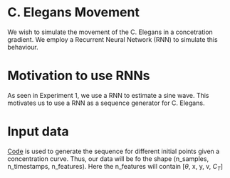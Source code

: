 # C. Elegans Movement
We wish to simulate the movement of the C. Elegans in a concetration gradient. We employ a Recurrent Neural Network (RNN) to simulate this behaviour.

# Motivation to use RNNs
As seen in Experiment 1, we use a RNN to estimate a sine wave. This motivates us to use a RNN as a sequence generator for C. Elegans.

# Input data
[Code]() is used to generate the sequence for different initial points  given a concentration curve. Thus, our data will be fo the shape (n_samples, n_timestamps, n_features). Here the n_features will contain [$\theta$, x, y, v, $C_T$]
